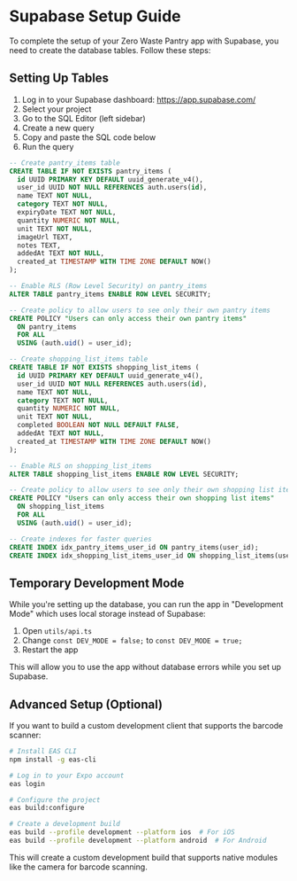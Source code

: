 # Supabase Setup Guide

To complete the setup of your Zero Waste Pantry app with Supabase, you need to create the database tables. Follow these steps:

## Setting Up Tables

1. Log in to your Supabase dashboard: https://app.supabase.com/
2. Select your project
3. Go to the SQL Editor (left sidebar)
4. Create a new query
5. Copy and paste the SQL code below
6. Run the query

```sql
-- Create pantry_items table
CREATE TABLE IF NOT EXISTS pantry_items (
  id UUID PRIMARY KEY DEFAULT uuid_generate_v4(),
  user_id UUID NOT NULL REFERENCES auth.users(id),
  name TEXT NOT NULL,
  category TEXT NOT NULL,
  expiryDate TEXT NOT NULL,
  quantity NUMERIC NOT NULL,
  unit TEXT NOT NULL,
  imageUrl TEXT,
  notes TEXT,
  addedAt TEXT NOT NULL,
  created_at TIMESTAMP WITH TIME ZONE DEFAULT NOW()
);

-- Enable RLS (Row Level Security) on pantry_items
ALTER TABLE pantry_items ENABLE ROW LEVEL SECURITY;

-- Create policy to allow users to see only their own pantry items
CREATE POLICY "Users can only access their own pantry items"
  ON pantry_items
  FOR ALL
  USING (auth.uid() = user_id);

-- Create shopping_list_items table
CREATE TABLE IF NOT EXISTS shopping_list_items (
  id UUID PRIMARY KEY DEFAULT uuid_generate_v4(),
  user_id UUID NOT NULL REFERENCES auth.users(id),
  name TEXT NOT NULL,
  category TEXT NOT NULL,
  quantity NUMERIC NOT NULL,
  unit TEXT NOT NULL,
  completed BOOLEAN NOT NULL DEFAULT FALSE,
  addedAt TEXT NOT NULL,
  created_at TIMESTAMP WITH TIME ZONE DEFAULT NOW()
);

-- Enable RLS on shopping_list_items
ALTER TABLE shopping_list_items ENABLE ROW LEVEL SECURITY;

-- Create policy to allow users to see only their own shopping list items
CREATE POLICY "Users can only access their own shopping list items"
  ON shopping_list_items
  FOR ALL
  USING (auth.uid() = user_id);

-- Create indexes for faster queries
CREATE INDEX idx_pantry_items_user_id ON pantry_items(user_id);
CREATE INDEX idx_shopping_list_items_user_id ON shopping_list_items(user_id);
```

## Temporary Development Mode

While you're setting up the database, you can run the app in "Development Mode" which uses local storage instead of Supabase:

1. Open `utils/api.ts`
2. Change `const DEV_MODE = false;` to `const DEV_MODE = true;`
3. Restart the app

This will allow you to use the app without database errors while you set up Supabase.

## Advanced Setup (Optional)

If you want to build a custom development client that supports the barcode scanner:

```bash
# Install EAS CLI
npm install -g eas-cli

# Log in to your Expo account
eas login

# Configure the project
eas build:configure

# Create a development build
eas build --profile development --platform ios  # For iOS
eas build --profile development --platform android  # For Android
```

This will create a custom development build that supports native modules like the camera for barcode scanning. 